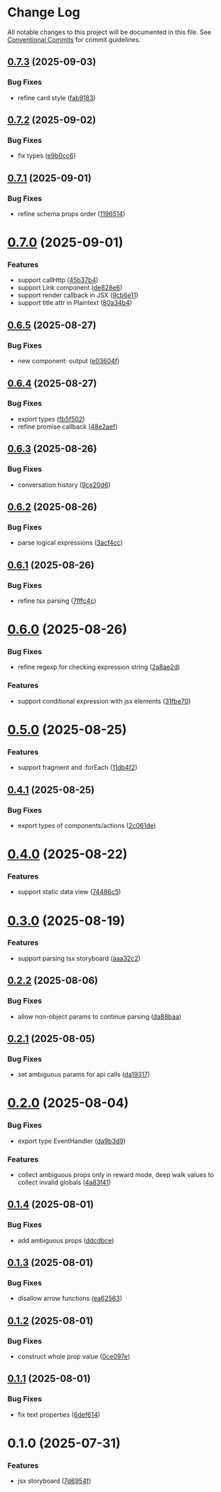# Change Log

All notable changes to this project will be documented in this file.
See [Conventional Commits](https://conventionalcommits.org) for commit guidelines.

## [0.7.3](https://github.com/easyops-cn/next-advanced-bricks/compare/@next-shared/jsx-storyboard@0.7.2...@next-shared/jsx-storyboard@0.7.3) (2025-09-03)


### Bug Fixes

* refine card style ([fab9183](https://github.com/easyops-cn/next-advanced-bricks/commit/fab9183df8e7d8cd1bfda281d12dc6d12af86c09))





## [0.7.2](https://github.com/easyops-cn/next-advanced-bricks/compare/@next-shared/jsx-storyboard@0.7.1...@next-shared/jsx-storyboard@0.7.2) (2025-09-02)


### Bug Fixes

* fix types ([e9b0cc6](https://github.com/easyops-cn/next-advanced-bricks/commit/e9b0cc698de828be42d541ec4a02c99eea14a77f))





## [0.7.1](https://github.com/easyops-cn/next-advanced-bricks/compare/@next-shared/jsx-storyboard@0.7.0...@next-shared/jsx-storyboard@0.7.1) (2025-09-01)


### Bug Fixes

* refine schema props order ([1196514](https://github.com/easyops-cn/next-advanced-bricks/commit/1196514c78ffc0aaaa62fb8b9dac626aa70daab6))





# [0.7.0](https://github.com/easyops-cn/next-advanced-bricks/compare/@next-shared/jsx-storyboard@0.6.5...@next-shared/jsx-storyboard@0.7.0) (2025-09-01)


### Features

* support callHttp ([45b37b4](https://github.com/easyops-cn/next-advanced-bricks/commit/45b37b48cc869ba426f4f7a72db5de970d956e5b))
* support Link component ([de828e6](https://github.com/easyops-cn/next-advanced-bricks/commit/de828e6764b6c982473ab4d1b8872ef89796fc12))
* support render callback in JSX ([9cb6e11](https://github.com/easyops-cn/next-advanced-bricks/commit/9cb6e116dcdfdb8952b409c9948a2706859cf497))
* support title attr in Plaintext ([80a34b4](https://github.com/easyops-cn/next-advanced-bricks/commit/80a34b40a7b4edb6fed489d5979d6adb6b5ab3fe))





## [0.6.5](https://github.com/easyops-cn/next-advanced-bricks/compare/@next-shared/jsx-storyboard@0.6.4...@next-shared/jsx-storyboard@0.6.5) (2025-08-27)


### Bug Fixes

* new component: output ([e03604f](https://github.com/easyops-cn/next-advanced-bricks/commit/e03604f76dc8ca658a2711f9890da6b70b5d5867))





## [0.6.4](https://github.com/easyops-cn/next-advanced-bricks/compare/@next-shared/jsx-storyboard@0.6.3...@next-shared/jsx-storyboard@0.6.4) (2025-08-27)


### Bug Fixes

* export types ([fb5f502](https://github.com/easyops-cn/next-advanced-bricks/commit/fb5f50264fff6d3e41abdca9735a992aac21037d))
* refine promise callback ([48e2aef](https://github.com/easyops-cn/next-advanced-bricks/commit/48e2aef19cc47ba163905b8362ba209d76bad1ff))





## [0.6.3](https://github.com/easyops-cn/next-advanced-bricks/compare/@next-shared/jsx-storyboard@0.6.2...@next-shared/jsx-storyboard@0.6.3) (2025-08-26)


### Bug Fixes

* conversation history ([9ce20d6](https://github.com/easyops-cn/next-advanced-bricks/commit/9ce20d678baad39d20d2b14bc1cdb77f8235f76b))





## [0.6.2](https://github.com/easyops-cn/next-advanced-bricks/compare/@next-shared/jsx-storyboard@0.6.1...@next-shared/jsx-storyboard@0.6.2) (2025-08-26)


### Bug Fixes

* parse logical expressions ([3acf4cc](https://github.com/easyops-cn/next-advanced-bricks/commit/3acf4cceaed3207df9815f28990379d8f91ccb56))





## [0.6.1](https://github.com/easyops-cn/next-advanced-bricks/compare/@next-shared/jsx-storyboard@0.6.0...@next-shared/jsx-storyboard@0.6.1) (2025-08-26)


### Bug Fixes

* refine tsx parsing ([7fffc4c](https://github.com/easyops-cn/next-advanced-bricks/commit/7fffc4cc90d6e899c5eac6b8bec592925f19692c))





# [0.6.0](https://github.com/easyops-cn/next-advanced-bricks/compare/@next-shared/jsx-storyboard@0.5.0...@next-shared/jsx-storyboard@0.6.0) (2025-08-26)


### Bug Fixes

* refine regexp for checking expression string ([2a8ae2d](https://github.com/easyops-cn/next-advanced-bricks/commit/2a8ae2d7b6074b447dd837d15c2995131137e0a1))


### Features

* support conditional expression with jsx elements ([31fbe70](https://github.com/easyops-cn/next-advanced-bricks/commit/31fbe703912dd4c74d0b5c7a7069253418b93b7c))





# [0.5.0](https://github.com/easyops-cn/next-advanced-bricks/compare/@next-shared/jsx-storyboard@0.4.1...@next-shared/jsx-storyboard@0.5.0) (2025-08-25)


### Features

* support fragment and :forEach ([11db4f2](https://github.com/easyops-cn/next-advanced-bricks/commit/11db4f2450eaf8f209b75ad622fc51d83c547518))





## [0.4.1](https://github.com/easyops-cn/next-advanced-bricks/compare/@next-shared/jsx-storyboard@0.4.0...@next-shared/jsx-storyboard@0.4.1) (2025-08-25)


### Bug Fixes

* export types of components/actions ([2c061de](https://github.com/easyops-cn/next-advanced-bricks/commit/2c061de4cb1ced188484c250d3d12aa02548e2a8))





# [0.4.0](https://github.com/easyops-cn/next-advanced-bricks/compare/@next-shared/jsx-storyboard@0.3.0...@next-shared/jsx-storyboard@0.4.0) (2025-08-22)


### Features

* support static data view ([74486c5](https://github.com/easyops-cn/next-advanced-bricks/commit/74486c578411d1ab286714729858b93009433e36))





# [0.3.0](https://github.com/easyops-cn/next-advanced-bricks/compare/@next-shared/jsx-storyboard@0.2.2...@next-shared/jsx-storyboard@0.3.0) (2025-08-19)


### Features

* support parsing tsx storyboard ([aaa32c2](https://github.com/easyops-cn/next-advanced-bricks/commit/aaa32c2b7fd0f8659523a4b5503ad596317212e2))





## [0.2.2](https://github.com/easyops-cn/next-advanced-bricks/compare/@next-shared/jsx-storyboard@0.2.1...@next-shared/jsx-storyboard@0.2.2) (2025-08-06)


### Bug Fixes

* allow non-object params to continue parsing ([da88baa](https://github.com/easyops-cn/next-advanced-bricks/commit/da88baa804267682c1b8375d1aa3676538129790))





## [0.2.1](https://github.com/easyops-cn/next-advanced-bricks/compare/@next-shared/jsx-storyboard@0.2.0...@next-shared/jsx-storyboard@0.2.1) (2025-08-05)


### Bug Fixes

* set ambiguous params for api calls ([da19317](https://github.com/easyops-cn/next-advanced-bricks/commit/da19317f08b6e11d0cec1f34e44c46858c5dd0da))





# [0.2.0](https://github.com/easyops-cn/next-advanced-bricks/compare/@next-shared/jsx-storyboard@0.1.4...@next-shared/jsx-storyboard@0.2.0) (2025-08-04)


### Bug Fixes

* export type EventHandler ([da9b3d9](https://github.com/easyops-cn/next-advanced-bricks/commit/da9b3d9ee4c257e18f56f94249d3f29f71de122d))


### Features

* collect ambiguous props only in reward mode,  deep walk values to collect invalid globals ([4a83f41](https://github.com/easyops-cn/next-advanced-bricks/commit/4a83f41d1aa465a21d76c04f8fd8523f3a007ccd))





## [0.1.4](https://github.com/easyops-cn/next-advanced-bricks/compare/@next-shared/jsx-storyboard@0.1.3...@next-shared/jsx-storyboard@0.1.4) (2025-08-01)


### Bug Fixes

* add ambiguous props ([ddcdbce](https://github.com/easyops-cn/next-advanced-bricks/commit/ddcdbced9db4402b7cab35134ec523b8d93475a8))





## [0.1.3](https://github.com/easyops-cn/next-advanced-bricks/compare/@next-shared/jsx-storyboard@0.1.2...@next-shared/jsx-storyboard@0.1.3) (2025-08-01)


### Bug Fixes

* disallow arrow functions ([ea62563](https://github.com/easyops-cn/next-advanced-bricks/commit/ea6256325b72c9bed19f8fa3e44d5dbd17e2fe38))





## [0.1.2](https://github.com/easyops-cn/next-advanced-bricks/compare/@next-shared/jsx-storyboard@0.1.1...@next-shared/jsx-storyboard@0.1.2) (2025-08-01)


### Bug Fixes

* construct whole prop value ([0ce097e](https://github.com/easyops-cn/next-advanced-bricks/commit/0ce097e647a8b22a8da629ef04804182278df5bd))





## [0.1.1](https://github.com/easyops-cn/next-advanced-bricks/compare/@next-shared/jsx-storyboard@0.1.0...@next-shared/jsx-storyboard@0.1.1) (2025-08-01)


### Bug Fixes

* fix text properties ([6def614](https://github.com/easyops-cn/next-advanced-bricks/commit/6def614ff607b784ac59aee6a69626cba00fecf7))





# 0.1.0 (2025-07-31)


### Features

* jsx storyboard ([7d6954f](https://github.com/easyops-cn/next-advanced-bricks/commit/7d6954f116f26ea31f9f9f66f4a27beef3c16321))

